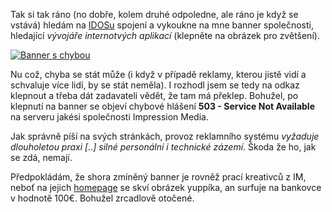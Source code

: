 <!-- dcterms:identifier = riderweblog#197 -->
<!-- dcterms:title = Jak neinzerovat -->
<!-- dcterms:abstract = Jste "vývojář internotvých aplikací" -->
<!-- np9:categoryId = 2 -->
<!-- x4w:category = Lidé a jiná zvěř -->
<!-- np9:authorId = 1 -->
<!-- np9:authorEmail = michal.valasek@altairis.cz -->
<!-- dcterms:creator = Michal Altair Valášek -->
<!-- dcterms:created = 2005-02-21T19:01:06.99+01:00 -->
<!-- dcterms:date = 2005-02-21T19:01:06.99+01:00 -->

Tak si tak ráno (no dobře, kolem druhé odpoledne, ale ráno je když se vstává) hledám na [IDOSu](http://idos.datis.cdrail.cz/) spojení a vykoukne na mne banner společnosti, hledající *vývojáře internotvých aplikací* (klepněte na obrázek pro zvětšení).

[![Banner s chybou](https://www.cdn.altairis.cz/Blog/bannerbug.jpg)](https://www.cdn.altairis.cz/Blog/bannerbug.jpg)

Nu což, chyba se stát může (i když v případě reklamy, kterou jistě vidí a schvaluje více lidí, by se stát neměla). I rozhodl jsem se tedy na odkaz klepnout a třeba dát zadavateli vědět, že tam má překlep. Bohužel, po klepnutí na banner se objeví chybové hlášení **503 - Service Not Available** na serveru jakési společnosti Impression Media.

Jak správně píší na svých stránkách, provoz reklamního systému *vyžaduje dlouholetou praxi [..] silné personální i technické zázemí*. Škoda že ho, jak se zdá, nemají.

Předpokládám, že shora zmíněný banner je rovněž prací kreativců z IM, neboť na jejich [homepage](http://www.impressionmedia.cz/) se skví obrázek yuppíka, an surfuje na bankovce v hodnotě 100€. Bohužel zrcadlově otočené.